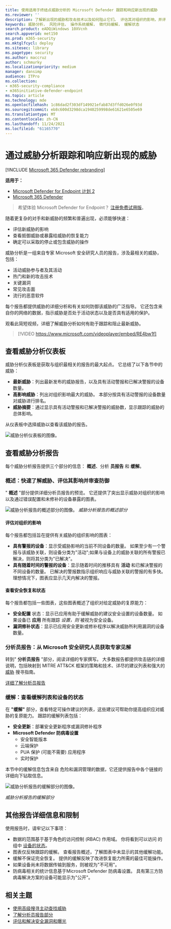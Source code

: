 ```yaml
---
title: 使用适用于终结点威胁分析的 Microsoft Defender 跟踪和响应新出现的威胁
ms.reviewer: ''
description: 了解新出现的威胁和攻击技术以及如何阻止它们。 评估其对组织的影响，并评估组织的恢复能力。
keywords: 威胁分析， 风险评估， 操作系统缓解， 微代码缓解， 缓解状态
search.product: eADQiWindows 10XVcnh
search.appverid: met150
ms.prod: m365-security
ms.mktglfcycl: deploy
ms.sitesec: library
ms.pagetype: security
ms.author: maccruz
author: schmurky
ms.localizationpriority: medium
manager: dansimp
audience: ITPro
ms.collection:
- m365-security-compliance
- m365initiative-defender-endpoint
ms.topic: article
ms.technology: mde
ms.openlocfilehash: 1c86dad2f303df149921efab87d3ffd026e0f93d
ms.sourcegitcommit: eb8c600d3298dca1940259998de61621e6505e69
ms.translationtype: MT
ms.contentlocale: zh-CN
ms.lasthandoff: 11/24/2021
ms.locfileid: "61165770"
---
```

# <a name="track-and-respond-to-emerging-threats-through-threat-analytics"></a>通过威胁分析跟踪和响应新出现的威胁

[!INCLUDE [Microsoft 365 Defender rebranding](../../includes/microsoft-defender.md)]

**适用于：**
- [Microsoft Defender for Endpoint 计划 2](https://go.microsoft.com/fwlink/?linkid=2154037)
- [Microsoft 365 Defender](https://go.microsoft.com/fwlink/?linkid=2118804)

> 希望体验 Microsoft Defender for Endpoint？ [注册免费试用版](https://signup.microsoft.com/create-account/signup?products=7f379fee-c4f9-4278-b0a1-e4c8c2fcdf7e&ru=https://aka.ms/MDEp2OpenTrial?ocid=docs-wdatp-exposedapis-abovefoldlink)。

随着更复杂的对手和新威胁的频繁和普遍出现，必须能够快速：

- 评估新威胁的影响
- 查看抵御威胁或暴露给威胁的恢复能力
- 确定可以采取的停止或包含威胁的操作

威胁分析是一组来自专家 Microsoft 安全研究人员的报告，涉及最相关的威胁，包括：

- 活动威胁参与者及其活动
- 热门和新的攻击技术
- 关键漏洞
- 常见攻击面
- 流行的恶意软件

每个报告都提供威胁的详细分析和有关如何防御该威胁的广泛指导。 它还包含来自你的网络的数据，指示威胁是否处于活动状态以及是否具有适用的保护。

观看此简短视频，详细了解威胁分析如何有助于跟踪和阻止最新威胁。

> [!VIDEO https://www.microsoft.com/videoplayer/embed/RE4bw1f]

## <a name="view-the-threat-analytics-dashboard"></a>查看威胁分析仪表板

威胁分析仪表板是获取与组织最相关的报告的最大起点。 它总结了以下各节中的威胁：

- **最新威胁**：列出最新发布的威胁报告，以及具有活动警报和已解决警报的设备数量。
- **高影响威胁**：列出对组织影响最大的威胁。 本部分按具有活动警报的设备数量对威胁进行排名。
- **威胁摘要**：通过显示具有活动警报和已解决警报的威胁数，显示跟踪的威胁的总体影响。

从仪表板中选择威胁以查看该威胁的报告。

![威胁分析仪表板的图像。](images/ta_dashboard.png)

## <a name="view-a-threat-analytics-report"></a>查看威胁分析报告

每个威胁分析报告提供三个部分的信息： **概述**、分析 **员报告** 和 **缓解**。

### <a name="overview-quickly-understand-the-threat-assess-its-impact-and-review-defenses"></a>概述：快速了解威胁、评估其影响并审查防御

" **概述** "部分提供详细分析员报告的预览。 它还提供了突出显示威胁对组织的影响以及通过错误配置和未修补的设备暴露的图表。

![威胁分析报告的概述部分的图像。 ](images/ta-overview.png)
_威胁分析报告的概述部分_

#### <a name="assess-the-impact-to-your-organization"></a>评估对组织的影响

每个报告都包括旨在提供有关威胁的组织影响的图表：

- **具有警报的设备**：显示受威胁影响的当前不同设备的数量。 如果至少有一个警报与该威胁关联，则设备分类为"活动";如果与设备上的威胁关联的所有警报已解决，则将其分类为"已解决"。 
- **具有随着时间的警报的设备**：显示随着时间的推移具有 **活动** 和已解决警报的不同设备的数量。 已解决的警报数指示组织响应与威胁关联的警报的有多快。 理想情况下，图表应显示几天内解决的警报。

#### <a name="review-security-resilience-and-posture"></a>查看安全恢复和状态

每个报告都包括一些图表，这些图表概述了组织对给定威胁的复原能力：

- **安全配置** 状态：显示已应用有助于缓解威胁的建议安全设置的设备数量。 如果设备已 **应用** 所有跟踪 _设置，则_ 被视为安全设备。
- **漏洞修补状态**：显示已应用安全更新或修补程序以解决威胁所利用漏洞的设备数量。

### <a name="analyst-report-get-expert-insight-from-microsoft-security-researchers"></a>分析员报告：从 Microsoft 安全研究人员获取专家见解

转到" **分析员报告** "部分，阅读详细的专家撰写。 大多数报告都提供攻击链的详细说明，包括映射到 MITRE ATT&CK 框架的策略和技术、详尽的建议列表和强大的 [威胁](advanced-hunting-overview.md) 搜寻指南。

[详细了解分析员报告](threat-analytics-analyst-reports.md)

### <a name="mitigations-review-list-of-mitigations-and-the-status-of-your-devices"></a>缓解：查看缓解列表和设备的状态

在 **"缓解"** 部分，查看特定可操作建议的列表，这些建议可帮助你提高组织应对威胁的复原能力。 跟踪的缓解列表包括：

- **安全更新**：部署安全更新程序或漏洞修补程序
- **Microsoft Defender 防病毒设置**
  - 安全智能版本
  - 云端保护
  - PUA 保护 (可能不需要) 应用程序
  - 实时保护

本节中的缓解信息包含来自 危险和漏洞管理[](next-gen-threat-and-vuln-mgt.md)的数据，它还提供报告中各个链接的详细向下钻取信息。

![威胁分析报告的缓解部分的图像。](images/ta-mitigations.png)

_威胁分析报告的缓解部分_

## <a name="additional-report-details-and-limitations"></a>其他报告详细信息和限制

使用报告时，请牢记以下事项：

- 数据的范围基于基于角色的访问控制 (RBAC) 作用域。 你将看到可以访问 的组中 [设备的状态](machine-groups.md)。
- 图表仅反映跟踪的缓解。 查看报告概述，了解图表中未显示的其他缓解功能。
- 缓解不保证完全恢复。 提供的缓解反映了改进恢复能力所需的最佳可能操作。
- 如果设备尚未将数据传输到服务，则被视为"不可用"。
- 防病毒相关的统计信息基于Microsoft Defender 防病毒设置。 具有第三方防病毒解决方案的设备可能显示为"公开"。

## <a name="related-topics"></a>相关主题

- [使用高级搜寻主动查找威胁](advanced-hunting-overview.md)
- [了解分析员报告部分](threat-analytics-analyst-reports.md)
- [评估和解决安全漏洞和曝光](next-gen-threat-and-vuln-mgt.md)
